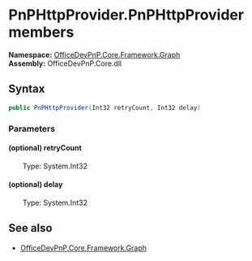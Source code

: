 # PnPHttpProvider.PnPHttpProvider members 
**Namespace:** [OfficeDevPnP.Core.Framework.Graph](OfficeDevPnP.Core.Framework.Graph.md)  
**Assembly:** OfficeDevPnP.Core.dll  
## Syntax
```C#
public PnPHttpProvider(Int32 retryCount, Int32 delay)
```
### Parameters
#### (optional) retryCount
&emsp;&emsp;Type: System.Int32  
#### 
#### (optional) delay
&emsp;&emsp;Type: System.Int32  
#### 
## See also
- [OfficeDevPnP.Core.Framework.Graph](OfficeDevPnP.Core.Framework.Graph.md)
